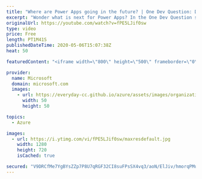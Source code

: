```yaml
---
title: "Where are Power Apps going in the future? | One Dev Question: Dona Sarkar"
excerpt: "Wonder what is next for Power Apps? In the One Dev Question series, Principal Cloud Advocate Dona Sarkar shares some exciting news about the future of Power Apps.   For more information, visit: https://powerapps.microsoft.com/blog/?WT.mc_id=onedevquestion-c9-donasa  Try Azure for free: https://aka.ms/TryAzure7"
originalUrl: https://youtube.com/watch?v=fPE5LJif0sw
type: video
price: Free
length: PT1M41S
publishedDateTime: 2020-05-06T15:07:38Z
heat: 50

featuredContent: "<iframe width=\"800\" height=\"500\" frameborder=\"0\" src=\"https://www.youtube.com/embed/fPE5LJif0sw\" allow=\"accelerometer; autoplay; encrypted-media; gyroscope; picture-in-picture\" allowfullscreen></iframe>"

provider:
  name: Microsoft
  domain: microsoft.com
  images:
    - url: https://everyday-cc.github.io/azure/assets/images/organizations/microsoft.com-50x50.jpg
      width: 50
      height: 50

topics:
  - Azure

images:
  - url: https://i.ytimg.com/vi/fPE5LJif0sw/maxresdefault.jpg
    width: 1280
    height: 720
    isCached: true

secured: "V9DRCfMe7YgBYsZZp7P8U7qRGF32CI8suFPsSX4vq3/aoN/ElJiv/hmorqPMuJEwyTsPGBLb3bfxFgZAwF0lkhSaDv/m6jBnxtA8iJ/GnKpHhKqfLCEXuxjxtUkuAtZkhzsDacmO4/Vs288Oq2uxaSJxeCdJecf0mwYLktchpKAD586q5V4fDKOD+alxSSDaph4wbhyNddgEPgVB3TxmYl7hET+HUn6dVsNn/2YEM5t3FjERJbKr5vPI/rx7biObf5LNY7GYKDsU5NNe9Z64YK+Bs/qhA+AOsUeIk/pxFEUFNRIG9nXOKPcB0SodkjpUR7qq+iYSZOSQwDsrckBaPLxaniTAOQXXEBnjFeoHhpAZiTjneygiNOqgJH7tNS9Eba5+1gQusZ2pLWdlvwUaV2Fn4gUT8ci0uAVqa1yzOLg=;7ZcfqaXUR72uUpL+/xZReQ=="
---
```


